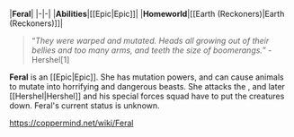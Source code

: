 |**Feral**|
|-|-|
|**Abilities**|[[Epic\|Epic]]|
|**Homeworld**|[[Earth (Reckoners)\|Earth (Reckoners)]]|

>“*They were warped and mutated. Heads all growing out of their bellies and too many arms, and teeth the size of boomerangs.*”
\-Hershel[1]


**Feral** is an [[Epic\|Epic]]. She has mutation powers, and can cause animals to mutate into horrifying and dangerous beasts. She attacks the , and later [[Hershel\|Hershel]] and his special forces squad have to put the creatures down. Feral's current status is unknown.



https://coppermind.net/wiki/Feral